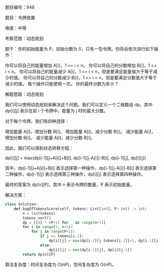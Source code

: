 题目编号：948

题目：令牌放置

难度：中等

考察范围：动态规划

题干：你的初始能量为 P，初始分数为 0，只有一包令牌。你将会依次进行如下操作：

你可以将自己的能量增加 A[i]，1 <= i < n。
你可以将自己的分数增加 B[i]，1 <= i < n。
你可以将自己的能量减少 A[i]，1 <= i < n，但是要满足能量值大于等于减少的值。
你可以将自己的分数减少 B[i]，1 <= i < n，但是要满足分数值大于等于减少的值。
每个操作只能使用一次。
你的最终分数为多少？

解题思路：动态规划

我们可以使用动态规划来解决这个问题。我们可以定义一个二维数组 dp，其中 dp[i][j] 表示在前 i 个令牌中，能量为 j 时的最大分数。

对于每个令牌，我们有四种选择：

增加能量 A[i]，增加分数 B[i]。
增加能量 A[i]，减少分数 B[i]。
减少能量 A[i]，增加分数 B[i]。
减少能量 A[i]，减少分数 B[i]。

因此，我们可以得到状态转移方程：

dp[i][j] = max(dp[i-1][j+A[i]]+B[i], dp[i-1][j-A[i]]-B[i], dp[i-1][j], dp[i][j])

其中，dp[i-1][j+A[i]]+B[i] 表示选择第一种操作，dp[i-1][j-A[i]]-B[i] 表示选择第二种操作，dp[i-1][j] 表示选择第三种操作，dp[i][j] 表示选择第四种操作。

最终的答案为 dp[n][P]，其中 n 表示令牌的数量，P 表示初始能量。

解决方案：

```python
class Solution:
    def bagOfTokensScore(self, tokens: List[int], P: int) -> int:
        n = len(tokens)
        tokens.sort()
        dp = [[0] * (P+1) for _ in range(n+1)]
        for i in range(1, n+1):
            for j in range(P+1):
                if j >= tokens[i-1]:
                    dp[i][j] = max(dp[i-1][j-tokens[i-1]]+1, dp[i-1][j], dp[i][j-1])
                else:
                    dp[i][j] = max(dp[i-1][j], dp[i][j-1])
        return dp[n][P]
```

算法复杂度：时间复杂度为 O(nP)，空间复杂度为 O(nP)。